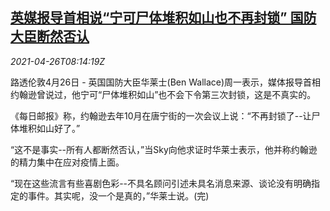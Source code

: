 <!--1619425862000-->
[英媒报导首相说“宁可尸体堆积如山也不再封锁” 国防大臣断然否认](https://cn.reuters.com/article/uk-johnson-covid-wallace-0426-idCNKBS2CD0S3)
------

<div><i>2021-04-26T08:14:19Z</i></div><p>路透伦敦4月26日 - 英国国防大臣华莱士(Ben Wallace)周一表示，媒体报导首相约翰逊曾说过，他宁可“尸体堆积如山”也不会下令第三次封锁，这是不真实的。</p><p>《每日邮报》称，约翰逊去年10月在唐宁街的一次会议上说：“不再封锁了--让尸体堆积如山好了。”</p><p>“这不是事实--所有人都断然否认，”当Sky向他求证时华莱士表示，他并称约翰逊的精力集中在应对疫情上面。</p><p>“现在这些流言有些喜剧色彩--不具名顾问引述未具名消息来源、谈论没有明确指定的事件。其实呢，没一个是真的，”华莱士说。(完)</p>
